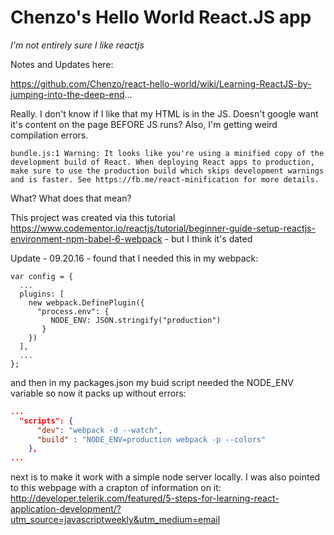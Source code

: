 # Chenzo's Hello World React.JS app

*I'm not entirely sure I like reactjs*

Notes and Updates here:

https://github.com/Chenzo/react-hello-world/wiki/Learning-ReactJS-by-jumping-into-the-deep-end...




Really. I don't know if I like that my HTML is in the JS. Doesn't google want it's content on the page BEFORE JS runs? Also, I'm getting weird compilation errors. 

```
bundle.js:1 Warning: It looks like you're using a minified copy of the development build of React. When deploying React apps to production, make sure to use the production build which skips development warnings and is faster. See https://fb.me/react-minification for more details.
```

What? What does that mean? 

This project was created via this tutorial https://www.codementor.io/reactjs/tutorial/beginner-guide-setup-reactjs-environment-npm-babel-6-webpack - but I think it's dated 


Update - 09.20.16 - found that I needed this in my webpack:

```
var config = {
  ...
  plugins: [
  	new webpack.DefinePlugin({
	  "process.env": { 
	     NODE_ENV: JSON.stringify("production") 
	   }
	})
  ],
  ...
};
```
and then in my packages.json my buid script needed the NODE_ENV variable so now it packs up without errors:

```json
...
  "scripts": {
      "dev": "webpack -d --watch",
      "build" : "NODE_ENV=production webpack -p --colors"
    },
...
```

next is to make it work with a simple node server locally. I was also pointed to this webpage with a crapton of information on it:
http://developer.telerik.com/featured/5-steps-for-learning-react-application-development/?utm_source=javascriptweekly&utm_medium=email



